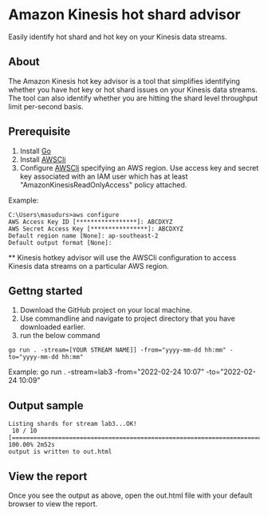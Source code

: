 # Amazon Kinesis hot shard advisor
Easily identify hot shard and hot key on your Kinesis data streams.

## About
The Amazon Kinesis hot key advisor is a tool that simplifies identifying whether you have hot key or hot shard issues on your Kinesis data streams. The tool can also identify whether you are hitting the shard level throughput limit per-second basis.

## Prerequisite
1. Install [Go](https://go.dev/doc/install)
2. Install [AWSCli](https://aws.amazon.com/cli/)
3. Configure [AWSCli](https://docs.aws.amazon.com/cli/latest/userguide/cli-configure-quickstart.html) specifying an AWS region. Use access key and secret key associated with an IAM user which has at least "AmazonKinesisReadOnlyAccess" policy attached.

Example:
```
C:\Users\masudurs>aws configure
AWS Access Key ID [*****************]: ABCDXYZ
AWS Secret Access Key [****************]: ABCDXYZ
Default region name [None]: ap-southeast-2
Default output format [None]:

```

** Kinesis hotkey advisor will use the AWSCli configuration to access Kinesis data streams on a particular AWS region.

## Gettng started
1. Download the GitHub project on your local machine.
2. Use commandline and navigate to project directory that you have downloaded earlier.
3. run the below command
```
go run . -stream=[YOUR STREAM NAME]] -from="yyyy-mm-dd hh:mm" -to="yyyy-mm-dd hh:mm"
```
Example:  go run . -stream=lab3 -from="2022-02-24 10:07" -to="2022-02-24 10:09" 

## Output sample
```
Listing shards for stream lab3...OK!
 10 / 10 [===========================================================================================================================================] 100.00% 2m52s
output is written to out.html
```

## View the report
Once you see the output as above, open the out.html file with your default browser to view the report.